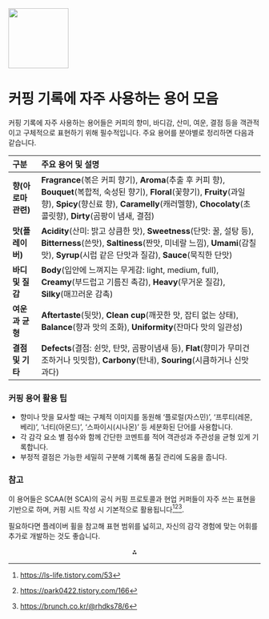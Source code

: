 <img src="https://r2cdn.perplexity.ai/pplx-full-logo-primary-dark%402x.png" class="logo" width="120"/>

# 커핑 기록에 자주 사용하는 용어 모음

커핑 기록에 자주 사용하는 용어들은 커피의 향미, 바디감, 산미, 여운, 결점 등을 객관적이고 구체적으로 표현하기 위해 필수적입니다. 주요 용어를 분야별로 정리하면 다음과 같습니다.


| 구분 | 주요 용어 및 설명 |
| :-- | :-- |
| **향(아로마 관련)** | **Fragrance**(볶은 커피 향기), **Aroma**(추출 후 커피 향), **Bouquet**(복합적, 숙성된 향기), **Floral**(꽃향기), **Fruity**(과일향), **Spicy**(향신료 향), **Caramelly**(캐러멜향), **Chocolaty**(초콜릿향), **Dirty**(곰팡이 냄새, 결점) |
| **맛(플레이버)** | **Acidity**(산미: 밝고 상큼한 맛), **Sweetness**(단맛: 꿀, 설탕 등), **Bitterness**(쓴맛), **Saltiness**(짠맛, 미네랄 느낌), **Umami**(감칠맛), **Syrup**(시럽 같은 단맛과 질감), **Sauce**(묵직한 단맛) |
| **바디 및 질감** | **Body**(입안에 느껴지는 무게감: light, medium, full), **Creamy**(부드럽고 기름진 촉감), **Heavy**(무거운 질감), **Silky**(매끄러운 감촉) |
| **여운과 균형** | **Aftertaste**(뒷맛), **Clean cup**(깨끗한 맛, 잡티 없는 상태), **Balance**(향과 맛의 조화), **Uniformity**(잔마다 맛의 일관성) |
| **결점 및 기타** | **Defects**(결점: 쉰맛, 탄맛, 곰팡이냄새 등), **Flat**(향미가 무미건조하거나 밋밋함), **Carbony**(탄내), **Souring**(시큼하거나 신맛 과다) |

### 커핑 용어 활용 팁

- 향미나 맛을 묘사할 때는 구체적 이미지를 동원해 ‘플로럴(자스민)’, ‘프루티(레몬, 베리)’, ‘너티(아몬드)’, ‘스파이시(시나몬)’ 등 세분화된 단어를 사용합니다.
- 각 감각 요소 별 점수와 함께 간단한 코멘트를 적어 객관성과 주관성을 균형 있게 기록합니다.
- 부정적 결점은 가능한 세밀히 구분해 기록해 품질 관리에 도움을 줍니다.


### 참고

이 용어들은 SCAA(현 SCA)의 공식 커핑 프로토콜과 현업 커퍼들이 자주 쓰는 표현을 기반으로 하며, 커핑 시트 작성 시 기본적으로 활용됩니다[^1][^2][^6].

필요하다면 플레이버 휠을 참고해 표현 범위를 넓히고, 자신의 감각 경험에 맞는 어휘를 추가로 개발하는 것도 좋습니다.

<div style="text-align: center">⁂</div>

[^1]: https://ls-life.tistory.com/53

[^2]: https://park0422.tistory.com/166

[^3]: https://www.youtube.com/watch?v=3Auqz80mqdk

[^4]: https://www.youtube.com/watch?v=q6WNtmqJFKE

[^5]: https://www.youtube.com/watch?v=aqxkk_o8NxM

[^6]: https://brunch.co.kr/@rhdks78/6

